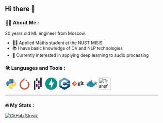 ## Hi there 👋
### :man_technologist: About Me :
20 years old ML engineer from Moscow.

- 👨‍🎓 Applied Maths student at the NUST MISIS
- 📚 I have basic knowledge of CV and NLP technologies
- 🌱 Currently interested in applying deep learning to audio processing



### :hammer_and_wrench: Languages and Tools :
<div>
  <img src="https://github.com/devicons/devicon/blob/master/icons/python/python-original.svg" title="Python" **alt="Python" width="40" height="40"/>
  <img src="https://github.com/devicons/devicon/blob/master/icons/pytorch/pytorch-original.svg" title="PyTorch" **alt="PyTorch" width="40" height="40"/>
  <img src="https://github.com/devicons/devicon/blob/master/icons/pandas/pandas-original.svg" title="Pandas" **alt="Pandas" width="40" height="40"/>
  <img src="https://github.com/devicons/devicon/blob/master/icons/fastapi/fastapi-original.svg" title="FastAPI" **alt="FastAPI" width="40" height="40"/>
  <img src="https://github.com/devicons/devicon/blob/master/icons/cplusplus/cplusplus-original.svg" title="C++" **alt="C++" width="40" height="40"/>
  <img src="https://github.com/devicons/devicon/blob/master/icons/git/git-original-wordmark.svg" title="Git" **alt="Git" width="40" height="40"/>
  <img src="https://github.com/devicons/devicon/blob/master/icons/docker/docker-original.svg" title="Docker" **alt="Docker" width="40" height="40"/>
  <img src="https://huggingface.co/datasets/huggingface/brand-assets/resolve/main/hf-logo.png" title="Transformers" **alt="Transformers" width="40" height="40"/>
</div>


---

### :fire: My Stats :
[![GitHub Streak](http://github-readme-streak-stats.herokuapp.com?user=Maksim-Goncharovskiy&theme=dark&background=000000)](https://git.io/streak-stats)
